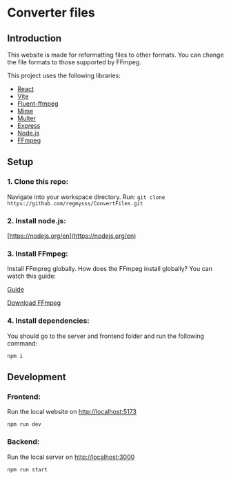 # Converter files
## Introduction
This website is made for reformatting files to other formats. You can change the file formats to those supported by FFmpeg.

This project uses the following libraries:
- [React](https://react.dev/)
- [Vite](https://vitejs.dev/)
- [Fluent-ffmpeg](https://www.npmjs.com/package/fluent-ffmpeg)
- [Mime](https://www.npmjs.com/package/mime)
- [Multer](https://www.npmjs.com/package/multer)
- [Express](https://www.npmjs.com/package/express)
- [Node.js](https://nodejs.org/en)
- [FFmpeg](https://ffmpeg.org/)

## Setup
### 1. Clone this repo:
Navigate into your workspace directory.
Run:
`git clone https://github.com/regmysss/ConvertFiles.git`

### 2. Install node.js:
[https://nodejs.org/en](https://nodejs.org/en)

### 3. Install FFmpeg:
Install FFmpreg globally. How does the FFmpeg install globally? You can watch this guide:

[Guide](https://www.youtube.com/watch?v=IECI72XEox0&t=356s)

[Download FFmpeg](https://ffmpeg.org/download.html)

### 4. Install dependencies:
You should go to the server and frontend folder and run the following command:
```
npm i
```

## Development
### Frontend:
Run the local website on [http://localhost:5173](http://localhost:5173)
```
npm run dev
```

### Backend:
Run the local server on [http://localhost:3000](http://localhost:3000)
```
npm run start
```
